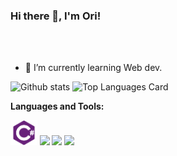 ### Hi there 👋, I'm Ori!

<br />
<br />

- 🌱 I’m currently learning Web dev.


![Github stats](https://github-readme-stats.vercel.app/api?username=OriCohen05&theme=greywhite&show_icons=true&count_private=true)
![Top Languages Card](https://github-readme-stats.vercel.app/api/top-langs/?username=OriCohen05&layout=compact)




**Languages and Tools:**  

<code><img height="40" src="https://github.com/OriCohen05/Images/blob/main/csharp.png"></code>
<code><img height="40" src="https://raw.githubusercontent.com/shinokada/shinokada/master/assets/python.png"></code>
<code><img height="40" src="https://raw.githubusercontent.com/shinokada/shinokada/master/assets/javascript.png"></code>
<code><img height="40" src="https://raw.githubusercontent.com/shinokada/shinokada/master/assets/visual-studio-code.png"></code>

